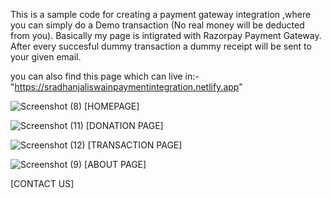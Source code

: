 This is a sample code for creating a payment gateway integration ,where you can simply do a Demo transaction (No real money will be deducted from you). Basically my page is intigrated with Razorpay Payment Gateway. After every succesful dummy transaction a dummy receipt will be sent to your given email.

you can also find this page which can live in:-"https://sradhanjaliswainpaymentintegration.netlify.app"

![Screenshot (8)](https://user-images.githubusercontent.com/119798761/208842921-e786ef5b-f65b-43ed-bb24-966427b638ef.png)
[HOMEPAGE]

![Screenshot (11)](https://user-images.githubusercontent.com/119798761/208843089-2b8e3a13-b110-4968-bea7-9960e71ed08a.png)
[DONATION PAGE]

![Screenshot (12)](https://user-images.githubusercontent.com/119798761/208843181-6190695d-1928-43a7-a7c9-713ef960447e.png)
[TRANSACTION PAGE]

![Screenshot (9)](https://user-images.githubusercontent.com/119798761/208843251-78d4bb4d-b1bd-464b-9f78-97b60f40c9b5.png)
[ABOUT PAGE]


[CONTACT US]
